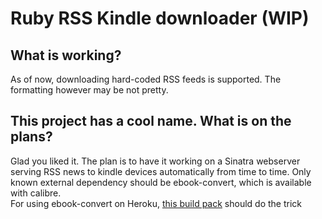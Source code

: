 # Ruby RSS Kindle downloader (WIP)

## What is working?

As of now, downloading hard-coded RSS feeds is supported. The formatting however may be not pretty.

## This project has a cool name. What is on the plans?

Glad you liked it. The plan is to have it working on a Sinatra webserver serving RSS news to kindle devices automatically from time to time. Only known external dependency should be ebook-convert, which is available with calibre.  
For using ebook-convert on Heroku, [this build pack](https://github.com/raff0z/calibre-heroku-buildpack) should do the trick

